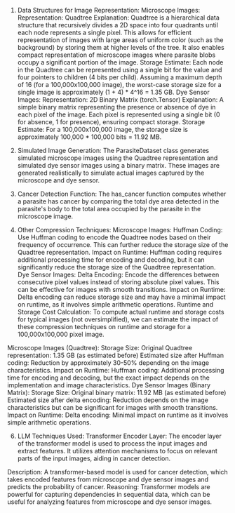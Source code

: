 1. Data Structures for Image Representation:
Microscope Images:
Representation: Quadtree
Explanation: Quadtree is a hierarchical data structure that recursively divides a 2D space into four quadrants until each node represents a single pixel. This allows for efficient representation of images with large areas of uniform color (such as the background) by storing them at higher levels of the tree. It also enables compact representation of microscope images where parasite blobs occupy a significant portion of the image.
Storage Estimate:
Each node in the Quadtree can be represented using a single bit for the value and four pointers to children (4 bits per child).
Assuming a maximum depth of 16 (for a 100,000x100,000 image), the worst-case storage size for a single image is approximately (1 + 4) * 4^16 = 1.35 GB.
Dye Sensor Images:
Representation: 2D Binary Matrix (torch.Tensor)
Explanation: A simple binary matrix representing the presence or absence of dye in each pixel of the image. Each pixel is represented using a single bit (0 for absence, 1 for presence), ensuring compact storage.
Storage Estimate:
For a 100,000x100,000 image, the storage size is approximately 100,000 * 100,000 bits = 11.92 MB.

3. Simulated Image Generation:
The ParasiteDataset class generates simulated microscope images using the Quadtree representation and simulated dye sensor images using a binary matrix. These images are generated realistically to simulate actual images captured by the microscope and dye sensor.

4. Cancer Detection Function:
The has_cancer function computes whether a parasite has cancer by comparing the total dye area detected in the parasite's body to the total area occupied by the parasite in the microscope image.

5. Other Compression Techniques:
Microscope Images:
Huffman Coding: Use Huffman coding to encode the Quadtree nodes based on their frequency of occurrence. This can further reduce the storage size of the Quadtree representation.
Impact on Runtime:
Huffman coding requires additional processing time for encoding and decoding, but it can significantly reduce the storage size of the Quadtree representation.
Dye Sensor Images:
Delta Encoding: Encode the differences between consecutive pixel values instead of storing absolute pixel values. This can be effective for images with smooth transitions.
Impact on Runtime:
Delta encoding can reduce storage size and may have a minimal impact on runtime, as it involves simple arithmetic operations.
Runtime and Storage Cost Calculation:
To compute actual runtime and storage costs for typical images (not oversimplified), we can estimate the impact of these compression techniques on runtime and storage for a 100,000x100,000 pixel image.

Microscope Images (Quadtree):
Storage Size:
Original Quadtree representation: 1.35 GB (as estimated before)
Estimated size after Huffman coding: Reduction by approximately 30-50% depending on the image characteristics.
Impact on Runtime:
Huffman coding: Additional processing time for encoding and decoding, but the exact impact depends on the implementation and image characteristics.
Dye Sensor Images (Binary Matrix):
Storage Size:
Original binary matrix: 11.92 MB (as estimated before)
Estimated size after delta encoding: Reduction depends on the image characteristics but can be significant for images with smooth transitions.
Impact on Runtime:
Delta encoding: Minimal impact on runtime as it involves simple arithmetic operations.

6. LLM Techniques Used:
Transformer Encoder Layer:
The encoder layer of the transformer model is used to process the input images and extract features.
It utilizes attention mechanisms to focus on relevant parts of the input images, aiding in cancer detection.

Description:
A transformer-based model is used for cancer detection, which takes encoded features from microscope and dye sensor images and predicts the probability of cancer.
Reasoning:
Transformer models are powerful for capturing dependencies in sequential data, which can be useful for analyzing features from microscope and dye sensor images.
